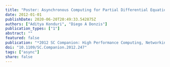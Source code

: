 ```yaml
---
title: "Poster: Asynchronous Computing for Partial Differential Equations at Extreme Scales"
date: 2012-01-01
publishDate: 2020-06-20T20:49:33.542875Z
authors: ["Aditya Konduri", "Diego A Donzis"]
publication_types: ["1"]
abstract: ""
featured: false
publication: "*2012 SC Companion: High Performance Computing, Networking Storage and Analysis*"
doi: "10.1109/SC.Companion.2012.247"
tags: ["async"]
share: false
---
```


